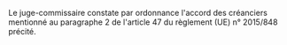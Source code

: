 Le juge-commissaire constate par ordonnance l'accord des créanciers mentionné au paragraphe 2 de l'article 47 du règlement (UE) n° 2015/848 précité.
